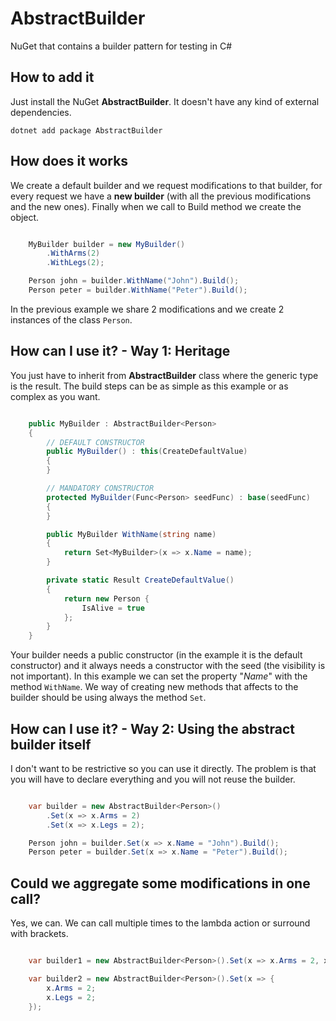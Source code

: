 # AbstractBuilder

NuGet that contains a builder pattern for testing in C#

## How to add it

Just install the NuGet **AbstractBuilder**. It doesn't have any kind of external dependencies.

    dotnet add package AbstractBuilder

## How does it works

We create a default builder and we request modifications to that builder, for every request we have a **new builder** (with all the previous modifications and the new ones). Finally when we call to Build method we create the object.

```csharp

    MyBuilder builder = new MyBuilder()
        .WithArms(2)
        .WithLegs(2);

    Person john = builder.WithName("John").Build();
    Person peter = builder.WithName("Peter").Build();

```

In the previous example we share 2 modifications and we create 2 instances of the class `Person`.

## How can I use it? - Way 1: Heritage

You just have to inherit from **AbstractBuilder** class where the generic type is the result. The build steps can be as simple as this example or as complex as you want.

```csharp

    public MyBuilder : AbstractBuilder<Person>
    {
        // DEFAULT CONSTRUCTOR
        public MyBuilder() : this(CreateDefaultValue)
        {
        }

        // MANDATORY CONSTRUCTOR
        protected MyBuilder(Func<Person> seedFunc) : base(seedFunc)
        {
        }

        public MyBuilder WithName(string name)
        {
            return Set<MyBuilder>(x => x.Name = name);
        }

        private static Result CreateDefaultValue()
        {
            return new Person {
                IsAlive = true
            };
        }
    }

```

Your builder needs a public constructor (in the example it is the default constructor) and it always needs a constructor with the seed (the visibility is not important).
In this example we can set the property "*Name*" with the method `WithName`. We way of creating new methods that affects to the builder should be using always the method `Set`.

## How can I use it? - Way 2: Using the abstract builder itself

I don't want to be restrictive so you can use it directly. The problem is that you will have to declare everything and you will not reuse the builder.

```csharp

    var builder = new AbstractBuilder<Person>()
        .Set(x => x.Arms = 2)
        .Set(x => x.Legs = 2);

    Person john = builder.Set(x => x.Name = "John").Build();
    Person peter = builder.Set(x => x.Name = "Peter").Build();

```

## Could we aggregate some modifications in one call?

Yes, we can. We can call multiple times to the lambda action or surround with brackets.

```csharp

    var builder1 = new AbstractBuilder<Person>().Set(x => x.Arms = 2, x => x.Legs = 2)

    var builder2 = new AbstractBuilder<Person>().Set(x => {
        x.Arms = 2;
        x.Legs = 2;
    });

```
